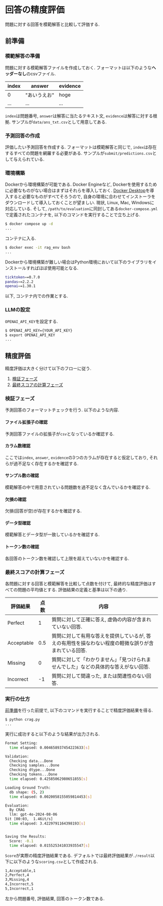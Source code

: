 # 回答の精度評価

問題に対する回答を模範解答と比較して評価する.

## 前準備

### 模範解答の準備

問題に対する模範解答ファイルを作成しておく. フォーマットは以下のような**ヘッダーなし**のcsvファイル.

|  index  |  answer  | evidence |
| ---- | ---- | ---- |
|  0  |  "あいうえお"  | hoge |
|  ...  |  ...  | ... |

`index`は問題番号, `answer`は解答に当たるテキスト文, `evidence`は解答に対する根拠. サンプルが`data/ans_txt.csv`として用意してある.

### 予測回答の作成

評価したい予測回答を作成する. フォーマットは模範解答と同じで, `index`は存在するすべての問題を網羅する必要がある. サンプルが`submit/predictions.csv`として与えられている.

### 環境構築

Dockerから環境構築が可能である. Docker Engineなど, Dockerを使用するために必要なものがない場合はまずはそれらを導入しておく. [Docker Desktop](https://docs.docker.com/get-docker/)を導入すると必要なものがすべてそろうので, 自身の環境に合わせてインストーラをダウンロードして導入しておくことが望ましい. 現状, Linux, Mac, Windowsに対応している. そして, `/path/to/evaluation`に同封してある`docker-compose.yml`で定義されたコンテナを, 以下のコマンドを実行することで立ち上げる.

```bash
$ docker compose up -d
...
```

コンテナに入る.

```bash
$ docker exec -it rag_env bash
...
```

Dockerから環境構築が難しい場合はPython環境において以下のライブラリをインストールすればほぼ使用可能となる.

```bash
ticktoken==0.7.0
pandas==2.2.2
openai==1.30.1
```

以下, コンテナ内での作業とする.

### LLMの設定

`OPENAI_API_KEY`を設定する.

```bash
$ OPENAI_API_KEY={YOUR_API_KEY}
$ export OPENAI_API_KEY
...
```

## 精度評価

精度評価は大きく分けて以下のフローに従う.

1. [検証フェーズ](#検証フェーズ)
1. [最終スコアの計算フェーズ](#最終スコアの計算フェーズ)

### 検証フェーズ

予測回答のフォーマットチェックを行う. 以下のような内容.

#### ファイル拡張子の確認

予測回答ファイルの拡張子が`csv`となっているか確認する.

#### カラム数確認

ここでは`index`, `answer`, `evidence`の3つのカラムが存在すると仮定しており, それらが過不足なく存在するかを確認する.

#### サンプル数の確認

模範解答の中で用意されている問題数を過不足なく含んでいるかを確認する.

#### 欠損の確認

欠損(回答が空)が存在するかを確認する.

#### データ型確認

模範解答とデータ型が一致しているかを確認する.

#### トークン数の確認

各回答のトークン数を確認して上限を超えていないかを確認する.

### 最終スコアの計算フェーズ

各問題に対する回答と模範解答を比較して点数を付けて, 最終的な精度評価はすべての問題の平均値とする. 評価結果の定義と基準は以下の通り.

| 評価結果 | 点数 | 内容 |
| ---- | ---- | ---- |
| Perfect | 1 | 質問に対して正確に答え, 虚偽の内容が含まれていない回答. |
| Acceptable | 0.5 | 質問に対して有用な答えを提供しているが, 答えの有用性を損なわない程度の軽微な誤りが含まれている回答. |
| Missing | 0 | 質問に対して「わかりません」「見つけられませんでした」などの具体的な答えがない回答. |
| Incorrect | -1 | 質問に対して間違った, または関連性のない回答. |

### 実行の仕方

[前準備](#前準備)を行った前提で, 以下のコマンドを実行することで精度評価結果を得る.

```bash
$ python crag.py
...
```

実行に成功すると以下のような結果が出力される.

```bash
Format Setting:
  time elapsed: 0.004658937454223633[s]

Validation:
  Checking data...Done
  Checking samples...Done
  Checking dtype...Done
  Checking tokens...Done
  time elapsed: 0.42585062980651855[s]

Loading Ground Truth:
  db shape: (5, 2)
  time elapsed: 0.0020058155059814453[s]

Evaluation:
  By CRAG
  llm: gpt-4o-2024-08-06
5it [00:03,  1.46it/s]
  time elapsed: 3.4229791164398193[s]


Saving the Results:
  Score: -0.1
  time elapsed: 0.015525341033935547[s]
```

`Score`が実際の精度評価結果である. デフォルトでは最終評価結果が`./result`以下に以下のような`scoring.csv`として作成される.

```bash
1,Acceptable,1
2,Perfect,4
3,Missing,4
4,Incorrect,5
5,Incorrect,1
```

左から問題番号, 評価結果, 回答のトークン数である.
